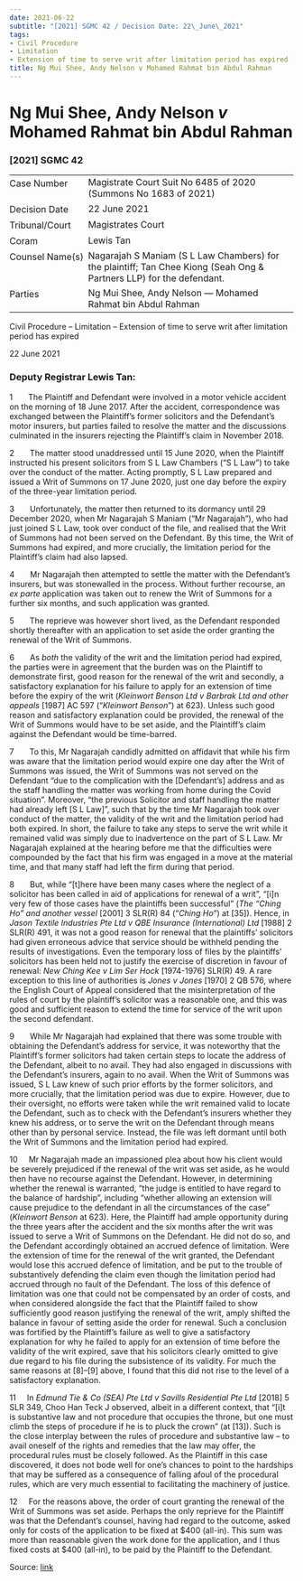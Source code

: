 ```yaml
---
date: 2021-06-22
subtitle: "[2021] SGMC 42 / Decision Date: 22\_June\_2021"
tags:
- Civil Procedure
- Limitation
- Extension of time to serve writ after limitation period has expired
title: Ng Mui Shee, Andy Nelson v Mohamed Rahmat bin Abdul Rahman
---
```

# Ng Mui Shee, Andy Nelson _v_ Mohamed Rahmat bin Abdul Rahman  

### \[2021\] SGMC 42

<table id="info-table"><tbody><tr class="info-row"><td class="txt-label" style="padding: 4px 0px; white-space: nowrap" valign="top">Case Number</td><td class="txt-body">Magistrate Court Suit No 6485 of 2020 (Summons No 1683 of 2021)</td></tr><tr class="info-row"><td class="txt-label" style="padding: 4px 0px; white-space: nowrap" valign="top">Decision Date</td><td class="txt-body">22 June 2021</td></tr><tr class="info-row"><td class="txt-label" style="padding: 4px 0px; white-space: nowrap" valign="top">Tribunal/Court</td><td class="txt-body">Magistrates Court</td></tr><tr class="info-row"><td class="txt-label" style="padding: 4px 0px; white-space: nowrap" valign="top">Coram</td><td class="txt-body">Lewis Tan</td></tr><tr class="info-row"><td class="txt-label" style="padding: 4px 0px; white-space: nowrap" valign="top">Counsel Name(s)</td><td class="txt-body">Nagarajah S Maniam (S L Law Chambers) for the plaintiff; Tan Chee Kiong (Seah Ong &amp; Partners LLP) for the defendant.</td></tr><tr class="info-row"><td class="txt-label" style="padding: 4px 0px; white-space: nowrap" valign="top">Parties</td><td class="txt-body">Ng Mui Shee, Andy Nelson — Mohamed Rahmat bin Abdul Rahman</td></tr></tbody></table>

Civil Procedure – Limitation – Extension of time to serve writ after limitation period has expired

22 June 2021

### Deputy Registrar Lewis Tan:

1       The Plaintiff and Defendant were involved in a motor vehicle accident on the morning of 18 June 2017. After the accident, correspondence was exchanged between the Plaintiff’s former solicitors and the Defendant’s motor insurers, but parties failed to resolve the matter and the discussions culminated in the insurers rejecting the Plaintiff’s claim in November 2018.

2       The matter stood unaddressed until 15 June 2020, when the Plaintiff instructed his present solicitors from S L Law Chambers (“S L Law”) to take over the conduct of the matter. Acting promptly, S L Law prepared and issued a Writ of Summons on 17 June 2020, just one day before the expiry of the three-year limitation period.

3       Unfortunately, the matter then returned to its dormancy until 29 December 2020, when Mr Nagarajah S Maniam (“Mr Nagarajah”), who had just joined S L Law, took over conduct of the file, and realised that the Writ of Summons had not been served on the Defendant. By this time, the Writ of Summons had expired, and more crucially, the limitation period for the Plaintiff’s claim had also lapsed.

4       Mr Nagarajah then attempted to settle the matter with the Defendant’s insurers, but was stonewalled in the process. Without further recourse, an _ex parte_ application was taken out to renew the Writ of Summons for a further six months, and such application was granted.

5       The reprieve was however short lived, as the Defendant responded shortly thereafter with an application to set aside the order granting the renewal of the Writ of Summons.

6       As _both_ the validity of the writ and the limitation period had expired, the parties were in agreement that the burden was on the Plaintiff to demonstrate first, good reason for the renewal of the writ and secondly, a satisfactory explanation for his failure to apply for an extension of time before the expiry of the writ (_Kleinwort Benson Ltd v Barbrak Ltd and other appeals_ <span class="citation">\[1987\] AC 597</span> (“_Kleinwort Benson_”) at 623). Unless such good reason and satisfactory explanation could be provided, the renewal of the Writ of Summons would have to be set aside, and the Plaintiff’s claim against the Defendant would be time-barred.

7       To this, Mr Nagarajah candidly admitted on affidavit that while his firm was aware that the limitation period would expire one day after the Writ of Summons was issued, the Writ of Summons was not served on the Defendant “due to the complication with the \[Defendant’s\] address and as the staff handling the matter was working from home during the Covid situation”. Moreover, “the previous Solicitor and staff handling the matter had already left \[S L Law\]”, such that by the time Mr Nagarajah took over conduct of the matter, the validity of the writ and the limitation period had both expired. In short, the failure to take any steps to serve the writ while it remained valid was simply due to inadvertence on the part of S L Law. Mr Nagarajah explained at the hearing before me that the difficulties were compounded by the fact that his firm was engaged in a move at the material time, and that many staff had left the firm during that period.

8       But, while “\[t\]here have been many cases where the neglect of a solicitor has been called in aid of applications for renewal of a writ”, “\[i\]n very few of those cases have the plaintiffs been successful” (_The “Ching Ho” and another vessel_ <span class="citation">\[2001\] 3 SLR(R) 84</span> (“_Ching Ho_”) at \[35\]). Hence, in _Jason Textile Industries Pte Ltd v QBE Insurance (International) Ltd_ <span class="citation">\[1988\] 2 SLR(R) 491</span>, it was not a good reason for renewal that the plaintiffs’ solicitors had given erroneous advice that service should be withheld pending the results of investigations. Even the temporary loss of files by the plaintiffs’ solicitors has been held not to justify the exercise of discretion in favour of renewal: _New Ching Kee v Lim Ser Hock_ \[1974-1976\] SLR(R) 49. A rare exception to this line of authorities is _Jones v Jones_ <span class="citation">\[1970\] 2 QB 576</span>, where the English Court of Appeal considered that the misinterpretation of the rules of court by the plaintiff’s solicitor was a reasonable one, and this was good and sufficient reason to extend the time for service of the writ upon the second defendant.

9       While Mr Nagarajah had explained that there was some trouble with obtaining the Defendant’s address for service, it was noteworthy that the Plaintiff’s former solicitors had taken certain steps to locate the address of the Defendant, albeit to no avail. They had also engaged in discussions with the Defendant’s insurers, again to no avail. When the Writ of Summons was issued, S L Law knew of such prior efforts by the former solicitors, and more crucially, that the limitation period was due to expire. However, due to their oversight, no efforts were taken while the writ remained valid to locate the Defendant, such as to check with the Defendant’s insurers whether they knew his address, or to serve the writ on the Defendant through means other than by personal service. Instead, the file was left dormant until both the Writ of Summons and the limitation period had expired.

10     Mr Nagarajah made an impassioned plea about how his client would be severely prejudiced if the renewal of the writ was set aside, as he would then have no recourse against the Defendant. However, in determining whether the renewal is warranted, “the judge is entitled to have regard to the balance of hardship”, including “whether allowing an extension will cause prejudice to the defendant in all the circumstances of the case” (_Kleinwort Benson_ at 623). Here, the Plaintiff had ample opportunity during the three years after the accident and the six months after the writ was issued to serve a Writ of Summons on the Defendant. He did not do so, and the Defendant accordingly obtained an accrued defence of limitation. Were the extension of time for the renewal of the writ granted, the Defendant would lose this accrued defence of limitation, and be put to the trouble of substantively defending the claim even though the limitation period had accrued through no fault of the Defendant. The loss of this defence of limitation was one that could not be compensated by an order of costs, and when considered alongside the fact that the Plaintiff failed to show sufficiently good reason justifying the renewal of the writ, amply shifted the balance in favour of setting aside the order for renewal. Such a conclusion was fortified by the Plaintiff’s failure as well to give a satisfactory explanation for why he failed to apply for an extension of time before the validity of the writ expired, save that his solicitors clearly omitted to give due regard to his file during the subsistence of its validity. For much the same reasons at \[8\]–\[9\] above, I found that this did not rise to the level of a satisfactory explanation.

11     In _Edmund Tie & Co (SEA) Pte Ltd v Savills Residential Pte Ltd_ <span class="citation">\[2018\] 5 SLR 349</span>, Choo Han Teck J observed, albeit in a different context, that “\[i\]t is substantive law and not procedure that occupies the throne, but one must climb the steps of procedure if he is to pluck the crown” (at \[13\]). Such is the close interplay between the rules of procedure and substantive law – to avail oneself of the rights and remedies that the law may offer, the procedural rules must be closely followed. As the Plaintiff in this case discovered, it does not bode well for one’s chances to point to the hardships that may be suffered as a consequence of falling afoul of the procedural rules, which are very much essential to facilitating the machinery of justice.

12     For the reasons above, the order of court granting the renewal of the Writ of Summons was set aside. Perhaps the only reprieve for the Plaintiff was that the Defendant’s counsel, having had regard to the outcome, asked only for costs of the application to be fixed at $400 (all-in). This sum was more than reasonable given the work done for the application, and I thus fixed costs at $400 (all-in), to be paid by the Plaintiff to the Defendant.


Source: [link](https://www.lawnet.sg:443/lawnet/web/lawnet/free-resources?p_p_id=freeresources_WAR_lawnet3baseportlet&p_p_lifecycle=1&p_p_state=normal&p_p_mode=view&_freeresources_WAR_lawnet3baseportlet_action=openContentPage&_freeresources_WAR_lawnet3baseportlet_docId=%2FJudgment%2F26171-SSP.xml)